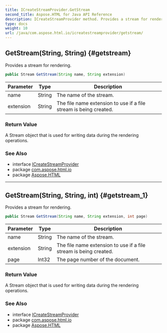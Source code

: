 ```yaml
---
title: ICreateStreamProvider.GetStream
second_title: Aspose.HTML for Java API Reference
description: ICreateStreamProvider method. Provides a stream for rendering
type: docs
weight: 10
url: /java/com.aspose.html.io/icreatestreamprovider/getstream/
---
```

## GetStream(String, String) {#getstream}

Provides a stream for rendering.

```java
public Stream GetStream(String name, String extension)
```

| Parameter | Type | Description |
| --- | --- | --- |
| name | String | The name of the stream. |
| extension | String | The file name extension to use if a file stream is being created. |

### Return Value

A Stream object that is used for writing data during the rendering operations.

### See Also

* interface [ICreateStreamProvider](../)
* package [com.aspose.html.io](../../icreatestreamprovider/)
* package [Aspose.HTML](../../../)

---

## GetStream(String, String, int) {#getstream_1}

Provides a stream for rendering.

```java
public Stream GetStream(String name, String extension, int page)
```

| Parameter | Type | Description |
| --- | --- | --- |
| name | String | The name of the stream. |
| extension | String | The file name extension to use if a file stream is being created. |
| page | Int32 | The page number of the document. |

### Return Value

A Stream object that is used for writing data during the rendering operations.

### See Also

* interface [ICreateStreamProvider](../)
* package [com.aspose.html.io](../../icreatestreamprovider/)
* package [Aspose.HTML](../../../)
